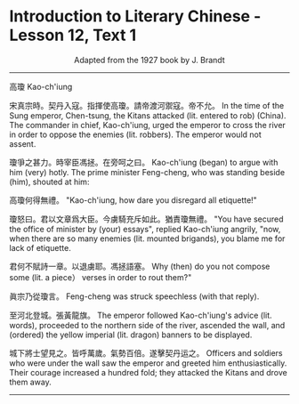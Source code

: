 # Introduction to Literary Chinese - Lesson 12, Text 1

<center>Adapted from the 1927 book by J. Brandt</center>

---

高瓊
Kao-ch'iung

宋真宗時。契丹入寇。指揮使高瓊。請帝渡河禦寇。帝不允。
In the time of the Sung emperor, Chen-tsung, the Kitans attacked (lit. entered to rob) (China). The commander in chief, Kao-ch'iung, urged the emperor to cross the river in order to oppose the enemies (lit. robbers). The emperor would not assent.

瓊爭之甚力。時宰臣馮拯。在旁呵之曰。
Kao-ch'iung (began) to argue with him (very) hotly. The prime minister Feng-cheng, who was standing beside (him), shouted at him:

高瓊何得無禮。
"Kao-ch'iung, how dare you disregard all etiquette!"

瓊怒曰。君以文章爲大臣。今虜騎充斥如此。猶責瓊無禮。
"You have secured the office of minister by (your) essays", replied Kao-ch'iung angrily, "now, when there are so many enemies (lit. mounted brigands), you blame me for lack of etiquette.

君何不賦詩一章。以退虜耶。馮拯語塞。
Why (then) do you not compose some (lit. a piece） verses in order to rout them?"

眞宗乃從瓊言。
Feng-cheng was struck speechless (with that reply).

至河北登城。張黃龍旗。
The emperor followed Kao-ch'iung's advice (lit. words), proceeded to the northern side of the river, ascended the wall, and (ordered) the yellow imperial (lit. dragon) banners to be displayed.

城下將士望見之。皆呼萬歲。氣勢百倍。遂擊契丹运之。
Officers and soldiers who were under the wall saw the emperor and greeted him enthusiastically. Their courage increased a hundred fold; they attacked the Kitans and drove them away.

---
